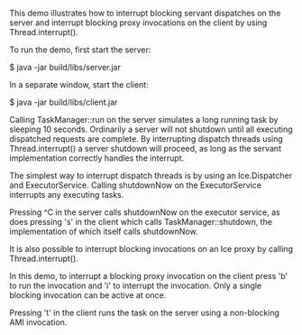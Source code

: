 This demo illustrates how to interrupt blocking servant dispatches on
the server and interrupt blocking proxy invocations on the client by
using Thread.interrupt().

To run the demo, first start the server:

$ java -jar build/libs/server.jar

In a separate window, start the client:

$ java -jar build/libs/client.jar

Calling TaskManager::run on the server simulates a long running task
by sleeping 10 seconds. Ordinarily a server will not shutdown until
all executing dispatched requests are complete. By interrupting
dispatch threads using Thread.interrupt() a server shutdown will
proceed, as long as the servant implementation correctly handles the
interrupt.

The simplest way to interrupt dispatch threads is by using an
Ice.Dispatcher and ExecutorService. Calling shutdownNow on the
ExecutorService interrupts any executing tasks.

Pressing ^C in the server calls shutdownNow on the executor service,
as does pressing 's' in the client which calls TaskManager::shutdown,
the implementation of which itself calls shutdownNow.

It is also possible to interrupt blocking invocations on an Ice proxy
by calling Thread.interrupt().

In this demo, to interrupt a blocking proxy invocation on the client
press 'b' to run the invocation and 'i' to interrupt the invocation.
Only a single blocking invocation can be active at once.

Pressing 't' in the client runs the task on the server using a
non-blocking AMI invocation.


